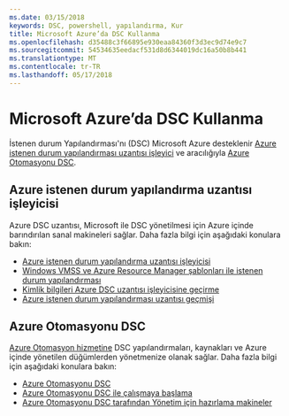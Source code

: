```yaml
---
ms.date: 03/15/2018
keywords: DSC, powershell, yapılandırma, Kur
title: Microsoft Azure’da DSC Kullanma
ms.openlocfilehash: d35488c3f66895e930eaa84360f3d3ec9d74e9c7
ms.sourcegitcommit: 54534635eedacf531d8d6344019dc16a50b8b441
ms.translationtype: MT
ms.contentlocale: tr-TR
ms.lasthandoff: 05/17/2018
---
```

# <a name="using-dsc-on-microsoft-azure"></a>Microsoft Azure’da DSC Kullanma

İstenen durum Yapılandırması'nı (DSC) Microsoft Azure desteklenir [Azure istenen durum yapılandırması uzantısı işleyici](/azure/virtual-machines/virtual-machines-windows-extensions-dsc-overview) ve aracılığıyla [Azure Otomasyonu DSC](/azure/automation/automation-dsc-overview).

## <a name="azure-desired-state-configuration-extension-handler"></a>Azure istenen durum yapılandırma uzantısı işleyicisi

Azure DSC uzantısı, Microsoft ile DSC yönetilmesi için Azure içinde barındırılan sanal makineleri sağlar.
Daha fazla bilgi için aşağıdaki konulara bakın:

- [Azure istenen durum yapılandırma uzantısı işleyicisi](/azure/virtual-machines/virtual-machines-windows-extensions-dsc-overview)
- [Windows VMSS ve Azure Resource Manager şablonları ile istenen durum yapılandırması](/azure/virtual-machines/virtual-machines-windows-extensions-dsc-template)
- [Kimlik bilgileri Azure DSC uzantısı işleyicisine geçirme](/azure/virtual-machines/virtual-machines-windows-extensions-dsc-credentials)
- [Azure istenen durum yapılandırması uzantısı geçmişi](azureDscexthistory.md)

## <a name="azure-automation-dsc"></a>Azure Otomasyonu DSC

[Azure Otomasyon hizmetine](https://azure.microsoft.com/services/automation/) DSC yapılandırmaları, kaynakları ve Azure içinde yönetilen düğümlerden yönetmenize olanak sağlar. Daha fazla bilgi için aşağıdaki konulara bakın:

- [Azure Otomasyonu DSC](/azure/automation/automation-dsc-overview)
- [Azure Otomasyonu DSC ile çalışmaya başlama](/azure/automation/automation-dsc-getting-started)
- [Azure Otomasyonu DSC tarafından Yönetim için hazırlama makineler](/azure/automation/automation-dsc-onboarding)